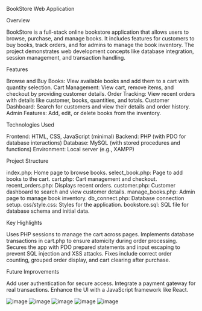 BookStore Web Application

Overview

BookStore is a full-stack online bookstore application that allows users to browse, purchase, and manage books. It includes features for customers to buy books, track orders, and for admins to manage the book inventory. The project demonstrates web development concepts like database integration, session management, and transaction handling.

Features

Browse and Buy Books: View available books and add them to a cart with quantity selection.
Cart Management: View cart, remove items, and checkout by providing customer details.
Order Tracking: View recent orders with details like customer, books, quantities, and totals.
Customer Dashboard: Search for customers and view their details and order history.
Admin Features: Add, edit, or delete books from the inventory.

Technologies Used

Frontend: HTML, CSS, JavaScript (minimal)
Backend: PHP (with PDO for database interactions)
Database: MySQL (with stored procedures and functions)
Environment: Local server (e.g., XAMPP)

Project Structure

index.php: Home page to browse books.
select_book.php: Page to add books to the cart.
cart.php: Cart management and checkout.
recent_orders.php: Displays recent orders.
customer.php: Customer dashboard to search and view customer details.
manage_books.php: Admin page to manage book inventory.
db_connect.php: Database connection setup.
css/style.css: Styles for the application.
bookstore.sql: SQL file for database schema and initial data.

Key Highlights

Uses PHP sessions to manage the cart across pages.
Implements database transactions in cart.php to ensure atomicity during order processing.
Secures the app with PDO prepared statements and input escaping to prevent SQL injection and XSS attacks.
Fixes include correct order counting, grouped order display, and cart clearing after purchase.

Future Improvements

Add user authentication for secure access.
Integrate a payment gateway for real transactions.
Enhance the UI with a JavaScript framework like React.

![image](https://github.com/user-attachments/assets/10f57293-98f6-4096-98f4-e83e3fe51a1b)
![image](https://github.com/user-attachments/assets/237eb146-23ca-4948-95bf-37c369fd4c5a)
![image](https://github.com/user-attachments/assets/5823805c-a010-42d7-bada-faa9fac05d4c)
![image](https://github.com/user-attachments/assets/f3ccaff0-cf14-42cb-bcaf-feebf5bd4c1f)
![image](https://github.com/user-attachments/assets/8277e17b-2910-4295-839b-2744b6cb2e30)


